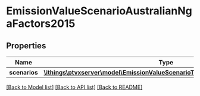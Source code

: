 # EmissionValueScenarioAustralianNgaFactors2015

## Properties
Name | Type | Description | Notes
------------ | ------------- | ------------- | -------------
**scenarios** | [**\ithings\ptvxserver\model\EmissionValueScenarioTypeAustralianNgaFactors2015[]**](EmissionValueScenarioTypeAustralianNgaFactors2015.md) |  | [optional] 

[[Back to Model list]](../../README.md#documentation-for-models) [[Back to API list]](../../README.md#documentation-for-api-endpoints) [[Back to README]](../../README.md)


